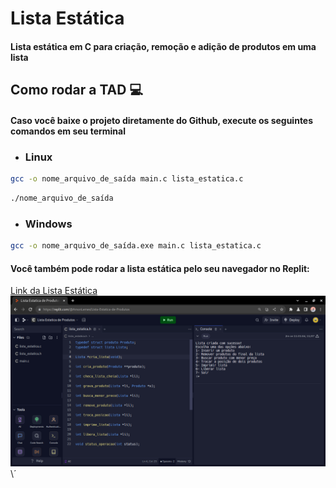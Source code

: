 # Lista Estática
#### Lista estática em C para criação, remoção e adição de produtos em uma lista

## Como rodar a TAD 💻
#### Caso você baixe o projeto diretamente do Github, execute os seguintes comandos em seu terminal 
* ### Linux
~~~sh
gcc -o nome_arquivo_de_saída main.c lista_estatica.c
~~~
~~~sh
./nome_arquivo_de_saída
~~~
* ### Windows
~~~sh
gcc -o nome_arquivo_de_saída.exe main.c lista_estatica.c
~~~
#### Você também pode rodar a lista estática pelo seu navegador no Replit:
[Link da Lista Estática](https://replit.com/@AmonLemes/Lista-Estatica-de-Produtos)
<br><img src="./img/print_replit.png">\´